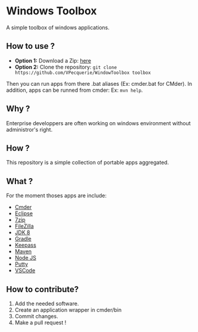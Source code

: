 # Windows Toolbox

A simple toolbox of windows applications.

## How to use ?

* **Option 1:** Download a Zip: [here](https://github.com/VPecquerie/WindowToolbox/archive/master.zip)
* **Option 2:** Clone the repository: `git clone https://github.com/VPecquerie/WindowToolbox toolbox`

Then you can run apps from there .bat aliases (Ex: cmder.bat for CMder).
In addition, apps can be runned from cmder: 
Ex: `mvn help`.

## Why ? 

Enterprise developpers are often working on windows environment without administror's right.

## How ? 

This repository is a simple collection of portable apps aggregated. 

## What ? 

For the moment thoses apps are include: 

- [Cmder](https://cmder.net)
- [Eclipse](https://www.eclipse.org/)
- [7zip](https://www.7-zip.org/)
- [FileZilla](https://filezilla-project.org/)
- [JDK 8](https://www.oracle.com/java/)
- [Gradle](https://gradle.org/)
- [Keepass](https://keepass.info/)
- [Maven](https://maven.apache.org/)
- [Node JS](http://nodejs.org)
- [Putty](https://www.putty.org/)
- [VSCode](https://code.visualstudio.com/)

## How to contribute? 

1. Add the needed software.
2. Create an application wrapper in cmder/bin
3. Commit changes.
4. Make a pull request !

